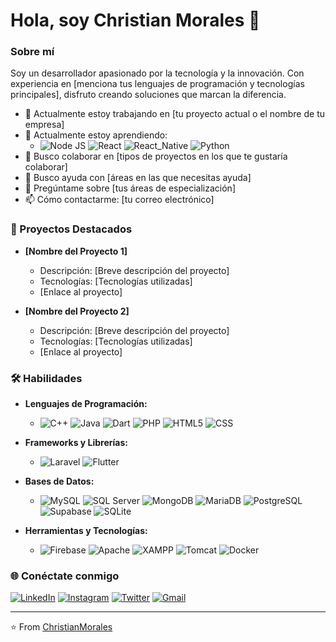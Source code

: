 # Hola, soy Christian Morales 👋

### Sobre mí

Soy un desarrollador apasionado por la tecnología y la innovación. Con experiencia en [menciona tus lenguajes de programación y tecnologías principales], disfruto creando soluciones que marcan la diferencia.

- 🔭 Actualmente estoy trabajando en [tu proyecto actual o el nombre de tu empresa]
- 🌱 Actualmente estoy aprendiendo:
  - ![Node JS](https://img.shields.io/badge/Node%20js-339933?style=flat-square&logo=nodedotjs&logoColor=white) ![React](https://img.shields.io/badge/React-20232A?style=flat-square&logo=react&logoColor=61DAFB) ![React_Native](https://img.shields.io/badge/React_Native-20232A?style=flat-square&logo=react&logoColor=61DAFB) ![Python](https://img.shields.io/badge/Python-FFD43B?style=flat-square&logo=python&logoColor=blue)
- 👯 Busco colaborar en [tipos de proyectos en los que te gustaría colaborar]
- 🤔 Busco ayuda con [áreas en las que necesitas ayuda]
- 💬 Pregúntame sobre [tus áreas de especialización]
- 📫 Cómo contactarme: [tu correo electrónico]

### 🚀 Proyectos Destacados

- **[Nombre del Proyecto 1]**
  - Descripción: [Breve descripción del proyecto]
  - Tecnologías: [Tecnologías utilizadas]
  - [Enlace al proyecto]

- **[Nombre del Proyecto 2]**
  - Descripción: [Breve descripción del proyecto]
  - Tecnologías: [Tecnologías utilizadas]
  - [Enlace al proyecto]

### 🛠️ Habilidades

- **Lenguajes de Programación:**
  - ![C++](https://img.shields.io/badge/-C++-00599C?style=flat-square&logo=c%2B%2B&logoColor=white) ![Java](https://img.shields.io/badge/-Java-007396?style=flat-square&logo=java&logoColor=white) ![Dart](https://img.shields.io/badge/Dart-0175C2?style=flat-square&logo=dart&logoColor=white) ![PHP](https://img.shields.io/badge/-PHP-777BB4?style=flat-square&logo=php&logoColor=white) ![HTML5](https://img.shields.io/badge/HTML5-E34F26?style=flat-square&logo=html5&logoColor=white) ![CSS](https://img.shields.io/badge/CSS3-1572B6?style=flat-square&logo=css3&logoColor=white)

- **Frameworks y Librerías:**
  - ![Laravel](https://img.shields.io/badge/-Laravel-FF2D20?style=flat-square&logo=laravel&logoColor=white) ![Flutter](https://img.shields.io/badge/Flutter-02569B?style=flat-square&logo=flutter&logoColor=white)

- **Bases de Datos:**
  - ![MySQL](https://img.shields.io/badge/MySQL-4479A1?style=flat-square&logo=mysql&logoColor=white) ![SQL Server](https://img.shields.io/badge/SQL%20Server-CC2927?style=flat-square&logo=microsoft%20sql%20server&logoColor=white) ![MongoDB](https://img.shields.io/badge/MongoDB-47A248?style=flat-square&logo=mongodb&logoColor=white) ![MariaDB](https://img.shields.io/badge/MariaDB-003545?style=flat-square&logo=mariadb&logoColor=white) ![PostgreSQL](https://img.shields.io/badge/PostgreSQL-336791?style=flat-square&logo=postgresql&logoColor=white) ![Supabase](https://img.shields.io/badge/Supabase-3ECF8E?style=flat-square&logo=supabase&logoColor=white) ![SQLite](https://img.shields.io/badge/SQLite-003B57?style=flat-square&logo=sqlite&logoColor=white)

- **Herramientas y Tecnologías:**
  - ![Firebase](https://img.shields.io/badge/Firebase-FFCA28?style=flat-square&logo=firebase&logoColor=white) ![Apache](https://img.shields.io/badge/Apache-D22128?style=flat-square&logo=apache&logoColor=white) ![XAMPP](https://img.shields.io/badge/XAMPP-FB7A24?style=flat-square&logo=xampp&logoColor=white) ![Tomcat](https://img.shields.io/badge/Tomcat-F8DC75?style=flat-square&logo=apache-tomcat&logoColor=white) ![Docker](https://img.shields.io/badge/-Docker-2496ED?style=flat-square&logo=docker&logoColor=white)

### 🌐 Conéctate conmigo

<a href="https://www.linkedin.com/in/tu-enlace-de-LinkedIn/"><img src="https://img.shields.io/badge/LinkedIn-0077B5?style=flat-square&logo=linkedin&logoColor=white" alt="LinkedIn" /></a>
<a href="https://www.instagram.com/tu-enlace-de-Instagram/"><img src="https://img.shields.io/badge/Instagram-E4405F?style=flat-square&logo=instagram&logoColor=white" alt="Instagram" /></a>
<a href="https://www.twitter.com/tu-enlace-de-Twitter/"><img src="https://img.shields.io/badge/Twitter-1DA1F2?style=flat-square&logo=twitter&logoColor=white" alt="Twitter" /></a>
<a href="mailto:tu-correo-electrónico"><img src="https://img.shields.io/badge/Gmail-D14836?style=flat-square&logo=gmail&logoColor=white" alt="Gmail" /></a>

---

⭐️ From [ChristianMorales](https://github.com/ChristianMorales18/ChristianMorales18)
